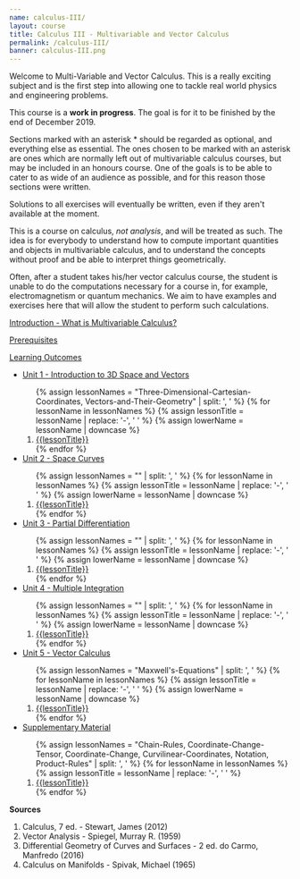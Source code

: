 ```yaml
---
name: calculus-III/
layout: course
title: Calculus III - Multivariable and Vector Calculus
permalink: /calculus-III/
banner: calculus-III.png
---
```


Welcome to Multi-Variable and Vector Calculus. This is a really exciting subject and is the first step into allowing one to tackle real world physics and engineering problems. 

This course is a **work in progress**. The goal is for it to be finished by the end of December 2019. 

Sections marked with an asterisk * should be regarded as optional, and everything else as essential. The ones chosen to be marked with an asterisk are ones which are normally left out of multivariable calculus courses, but may be included in an honours course. One of the goals is to be able to cater to as wide of an audience as possible, and for this reason those sections were written.

Solutions to all exercises will eventually be written, even if they aren't available at the moment.

This is a course on calculus, *not analysis*, and will be treated as such. The idea is for everybody to understand how to compute important quantities and objects in multivariable calculus, and to understand the concepts without proof and be able to interpret things geometrically.

Often, after a student takes his/her vector calculus course, the student is unable to do the computations necessary for a course in, for example, electromagnetism or quantum mechanics. We aim to have examples and exercises here that will allow the student to perform such calculations.

<a class="page-link" href="/calculus-III/introduction">Introduction - What is Multivariable Calculus? </a>

<a class="page-link" href="/calculus-III/prerequisites"> Prerequisites</a>

<a class="page-link" href="/calculus-III/learning-outcomes"> Learning Outcomes</a>

<ul>
<li>  <a class="page-link" href="/calculus-III/unit1/"> Unit 1 - Introduction to 3D Space and Vectors </a> </li>
<ol>
{% assign lessonNames = "Three-Dimensional-Cartesian-Coordinates, Vectors-and-Their-Geometry" | split: ', ' %}
{% for lessonName in lessonNames %}
{% assign lessonTitle = lessonName | replace:  '-', ' ' %}
{% assign lowerName = lessonName | downcase %}
<li> <a class = "page-link" href = "{{ lowerName | prepend: "unit1/" | prepend: current_page.permalink }}"> {{lessonTitle}} </a> </li>
{% endfor %}
</ol>
<li>  <a class="page-link" href="/calculus-III/unit2/"> Unit 2 - Space Curves </a> </li>
<ol>
{% assign lessonNames = "" | split: ', ' %}
{% for lessonName in lessonNames %}
{% assign lessonTitle = lessonName | replace:  '-', ' ' %}
{% assign lowerName = lessonName | downcase %}
<li> <a class = "page-link" href = "{{ lowerName | prepend: "unit2/" | prepend: current_page.permalink }}"> {{lessonTitle}} </a> </li>
{% endfor %}
</ol>
<li>  <a class="page-link" href="/calculus-III/unit3/"> Unit 3 - Partial Differentiation </a> </li>
<ol>
{% assign lessonNames = "" | split: ', ' %}
{% for lessonName in lessonNames %}
{% assign lessonTitle = lessonName | replace:  '-', ' ' %}
{% assign lowerName = lessonName | downcase %}
<li> <a class = "page-link" href = "{{ lowerName | prepend: "unit3/" | prepend: current_page.permalink }}"> {{lessonTitle}} </a> </li>
{% endfor %}
</ol>
<li>  <a class="page-link" href="/calculus-III/unit4/"> Unit 4 - Multiple Integration </a> </li>
<ol>
{% assign lessonNames = "" | split: ', ' %}
{% for lessonName in lessonNames %}
{% assign lessonTitle = lessonName | replace:  '-', ' ' %}
{% assign lowerName = lessonName | downcase %}
<li> <a class = "page-link" href = "{{ lowerName | prepend: "unit4/" | prepend: current_page.permalink }}"> {{lessonTitle}} </a> </li>
{% endfor %}
</ol>
<li>  <a class="page-link" href="/calculus-III/unit5/"> Unit 5 - Vector Calculus </a> </li>
<ol>
{% assign lessonNames = "Maxwell's-Equations" | split: ', ' %}
{% for lessonName in lessonNames %}
{% assign lessonTitle = lessonName | replace:  '-', ' ' %}
{% assign lowerName = lessonName | downcase %}
<li> <a class = "page-link" href = "{{ lowerName | prepend: "unit5/" | prepend: current_page.permalink }}"> {{lessonTitle}} </a> </li>
{% endfor %}
</ol>
<li> <a class="page-link" href="/calculus-III/supplement/"> Supplementary Material </a> </li>
<ol>
{% assign lessonNames = "Chain-Rules, Coordinate-Change-Tensor, Coordinate-Change, Curvilinear-Coordinates, Notation, Product-Rules" | split: ', ' %}
{% for lessonName in lessonNames %}
{% assign lessonTitle = lessonName | replace:  '-', ' ' %}
<li> <a class = "page-link" href = "{{ lessonName | prepend: "supplement/" | prepend: current_page.permalink }}"> {{lessonTitle}} </a> </li>
{% endfor %}
</ol>
</ul>


**Sources**

1. Calculus, 7 ed. - Stewart, James (2012)
2. Vector Analysis - Spiegel, Murray R. (1959)
3. Differential Geometry of Curves and Surfaces - 2 ed. do Carmo, Manfredo (2016)
4. Calculus on Manifolds - Spivak, Michael (1965)
